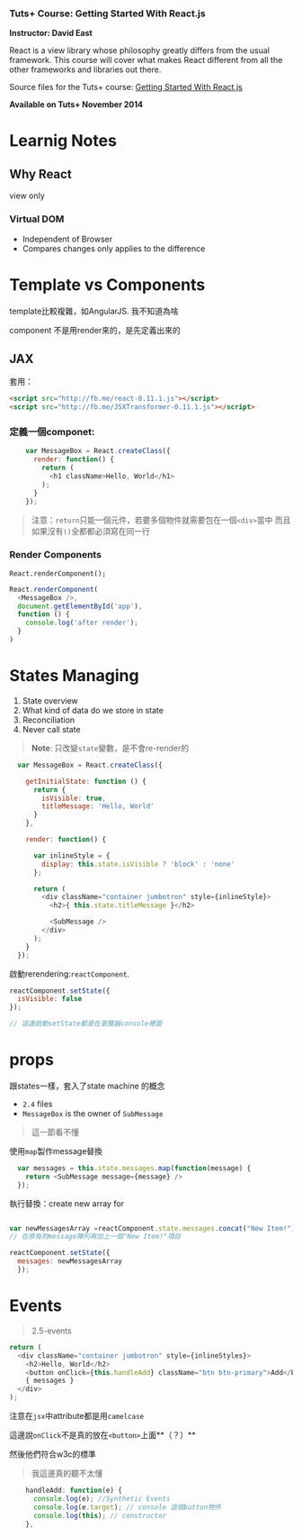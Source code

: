 ### Tuts+ Course: Getting Started With React.js
**Instructor: David East**

React is a view library whose philosophy greatly differs from the usual framework. This course will cover what makes React different from all the other frameworks and libraries out there.

Source files for the Tuts+ course: [Getting Started With React.js](https://courses.tutsplus.com/courses/)

**Available on Tuts+ November 2014**

# Learnig Notes

## Why React

view only

### Virtual DOM

* Independent of Browser
* Compares changes only applies to the difference

# Template vs Components

template比較複雜，如AngularJS. 我不知道為啥

component 不是用render來的，是先定義出來的

## JAX

套用：

```html
<script src="http://fb.me/react-0.11.1.js"></script>
<script src="http://fb.me/JSXTransformer-0.11.1.js"></script>
```

### 定義一個componet:

```js
    var MessageBox = React.createClass({
      render: function() {
        return (
          <h1 className>Hello, World</h1>
        );
      }
    });
```

> 注意：`return`只能一個元件，若要多個物件就需要包在一個`<div>`當中
> 而且如果沒有`()`全都都必須寫在同一行

### Render Components

`React.renderComponent();`

```js
React.renderComponent(
  <MessageBox />,
  document.getElementById('app'),
  function () {
    console.log('after render');
  }
)
```


# States Managing

1. State overview
2. What kind of data do we store in state
3. Reconciliation
4. Never call state

>**Note**: 只改變`state`變數，是不會re-render的

```js
  var MessageBox = React.createClass({

    getInitialState: function () {
      return {
        isVisible: true,
        titleMessage: 'Hello, World'
      }
    },

    render: function() {

      var inlineStyle = {
        display: this.state.isVisible ? 'block' : 'none'
      };

      return (
        <div className="container jumbotron" style={inlineStyle}>
          <h2>{ this.state.titleMessage }</h2>

          <SubMessage />
        </div>
      );
    }
  });
```

啟動rerendering:`reactComponent`.


```js
reactComponent.setState({
  isVisible: false
});

// 這邊啟動setState都是在瀏覽器console裡面
```

# props

跟states一樣，套入了state machine 的概念

* `2.4` files
* `MessageBox` is the owner of `SubMessage`

> 這一節看不懂

使用`map`製作message替換

```js
  var messages = this.state.messages.map(function(message) {
    return <SubMessage message={message} />
  });
```


執行替換：create new array for 

```js

var newMessagesArray =reactComponent.state.messages.concat("New Item!");
// 在原有的message陣列再加上一個"New Item!"項目

reactComponent.setState({
  messages: newMessagesArray
  });


```


# Events

> 2.5-events

```js
return (
  <div className="container jumbotron" style={inlineStyles}>
    <h2>Hello, World</h2>
    <button onClick={this.handleAdd} className="btn btn-primary">Add</button>
    { messages }
  </div>
);
```

注意在`jsx`中attribute都是用`camelcase`

這邊說`onClick`不是真的放在`<button>`上面**（？）**

然後他們符合w3c的標準

> 我這邊真的聽不太懂


```js
    handleAdd: function(e) {
      console.log(e); //Synthetic Events
      console.log(e.target); // console 這個button物件
      console.log(this); // constructor
    },
```